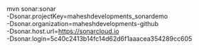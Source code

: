 mvn sonar:sonar \
  -Dsonar.projectKey=maheshdevelopments_sonardemo \
  -Dsonar.organization=maheshdevelopments-github \
  -Dsonar.host.url=https://sonarcloud.io \
  -Dsonar.login=5c40c2413b14fc14d62d6f1aaacea354289cc605
